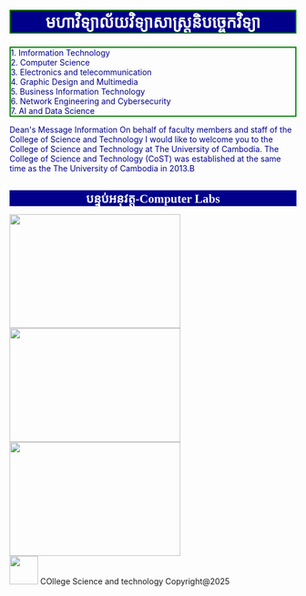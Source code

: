 





<h2 style="background-color: darkblue; color: white; border: 2px solid green; font-family: kh Moul; font-size: 200%; text-align:center;">មហាវិទ្យាល័យវិទ្យាសាស្រ្តនិបច្ចេកវិទ្យា</h2>
<p style="color:darkblue; border:2px solid green;">
1. Imformation Technology<br>
2. Computer Science<br>
3. Electronics and telecommunication<br>
4. Graphic Design and Multimedia<br>
5. Business Information Technology<br>
6. Network Engineering and Cybersecurity<br>
7. AI and Data Science
</p>
<p style="color:darkblue"> <!--សម្រាប់ពណ៌P-->
Dean's Message Information On behalf of faculty members and staff of the College of Science and Technology I would like to welcome you to the College of Science and Technology at The University of Cambodia.
The College of Science and Technology (CoST) was established at the same time as the The University of Cambodia in 2013.B
</p>
<h1 style="background-color:darkblue; color:white; border;2px solid green; font-size:150%; font-family:Alfredo Heavy; text-align:center;"> បន្ទប់អនុវត្ត-Computer Labs </h2>
<img src="103ITE/Lab1.jpg" width="300" height="200">
<img src="103ITE/Lab2.jpg" width="300" height="200">
<img src="103ITE/Lab3.jpg" width="300" height="200"><br>

<footer>
<img src="103ITE/UC.jpg" width="50" height="50">
COllege Science and technology Copyright@2025
</footer>
